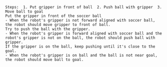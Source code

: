 
    Steps:  1. Put gripper in front of ball  2. Push ball with gripper  3. Move ball to goal
    Put the gripper in front of the soccer ball
    - When the robot's gripper is not forward aligned with soccer ball, the robot should move gripper to front of ball.
    Try to push the ball with the gripper.
    - When the robot's gripper is forward aligned with soccer ball and the robot's gripper is not on the ball, the robot should push ball with gripper.
    If the gripper is on the ball, keep pushing until it's close to the goal. 
    - When the robot's gripper is on ball and the ball is not near goal, the robot should move ball to goal.